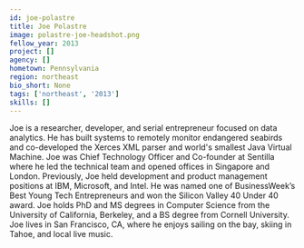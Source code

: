 ```yaml
---
id: joe-polastre
title: Joe Polastre
image: polastre-joe-headshot.png
fellow_year: 2013
project: []
agency: []
hometown: Pennsylvania
region: northeast
bio_short: None
tags: ['northeast', '2013']
skills: []
---
```


Joe is a researcher, developer, and serial entrepreneur focused on data analytics. He has built systems to remotely monitor endangered seabirds and co-developed the Xerces XML parser and world's smallest Java Virtual Machine.  Joe was Chief Technology Officer and Co-founder at Sentilla where he led the technical team and opened offices in Singapore and London.  Previously, Joe held development and product management positions at IBM, Microsoft, and Intel.  He was named one of BusinessWeek’s Best Young Tech Entrepreneurs and won the Silicon Valley 40 Under 40 award.  Joe holds PhD and MS degrees in Computer Science from the University of California, Berkeley, and a BS degree from Cornell University.  Joe lives in San Francisco, CA, where he enjoys sailing on the bay, skiing in Tahoe, and local live music.
